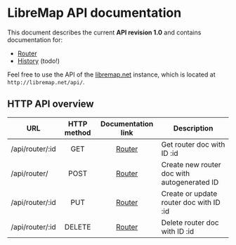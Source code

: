 # LibreMap API documentation

This document describes the current **API revision 1.0** and contains documentation for:
* [Router](doc-api-router.md)
* [History](#history) (todo!)


Feel free to use the API of the [libremap.net](http://libremap.net) instance, which is located at `http://libremap.net/api/`.

## HTTP API overview

| URL                  | HTTP method | Documentation link             | Description  | 
| -------------------- |:-----------:|:------------------------------:| ------------ |
| /api/router/:id      | GET         | [Router](doc-api-router.md)    | Get router doc with ID :id |
| /api/router/         | POST        | [Router](doc-api-router.md)    | Create new router doc with autogenerated ID |
| /api/router/:id      | PUT         | [Router](doc-api-router.md)    | Create or update router doc with ID :id |
| /api/router/:id      | DELETE      | [Router](doc-api-router.md)    | Delete router doc with ID :id |


